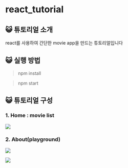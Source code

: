 # react_tutorial

## 😺 튜토리얼 소개

react를 사용하여 간단한 movie app을 만드는 튜토리얼입니다

## 😺 실행 방법

> npm install

> npm start

## 😺 튜토리얼 구성

### 1. Home : movie list

![](https://images.velog.io/images/sinyoung3016/post/80b11535-c9d2-4a04-ae0a-b26d07ade1b7/image.png)

### 2. About(playground)

![](https://images.velog.io/images/sinyoung3016/post/631a7d03-4da3-414a-bc3a-d6ca44c19f8a/image.png)

![](https://images.velog.io/images/sinyoung3016/post/7154f077-4d9d-4958-aac8-aaa7f66f2f67/image.png)
